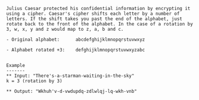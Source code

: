     Julius Caesar protected his confidential information by encrypting it using a cipher. Caesar's cipher shifts each letter by a number of letters. If the shift takes you past the end of the alphabet, just rotate back to the front of the alphabet. In the case of a rotation by 3, w, x, y and z would map to z, a, b and c.

    - Original alphabet:      abcdefghijklmnopqrstuvwxyz

    - Alphabet rotated +3:    defghijklmnopqrstuvwxyzabc


    Example
    -------
    ** Input: "There's-a-starman-waiting-in-the-sky"
    k = 3 (rotation by 3)

    ** Output: "Wkhuh'v-d-vwdupdq-zdlwlqj-lq-wkh-vnb"